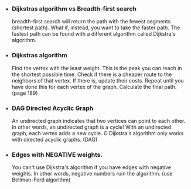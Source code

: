 - ### Dijkstras algorithm vs Breadth-first search

  breadth-first search will return the path with the fewest segments
  (shortest path). What if, instead, you want to take the faster path.
  The fastest path can be found with a different algorithm called
  Dijkstra's algorithm.

- ### Dijkstras algorithm

  Find the vertex with the least weight. This is the peak you can reach in the shortest possible time.
  Check if there is a cheaper route to the neighbors of that vertex. If there is, update their costs.
  Repeat until you have done this for each vertex of the graph. Calculate the final path. (page 189)

- ### DAG Directed Acyclic Graph

  An undirected graph indicates that two vertices can point to each other.
  In other words, an undirected graph is a cycle! With an undirected graph,
  each vertex adds a new cycle. O Dijkstra's algorithm only works with
  directed acyclic graphs. (DAG)

- ### Edges with NEGATIVE weights.
  You can't use Dijkstra's algorithm if you have edges
  with negative weights. In other words, negative numbers
  ruin the algorithm. (use Bellman-Ford algorithm)
